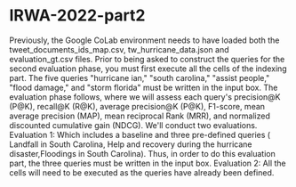 # IRWA-2022-part2
Previously, the Google CoLab environment needs to have loaded both the tweet_documents_ids_map.csv, tw_hurricane_data.json and evaluation_gt.csv  files.
Prior to being asked to construct the queries for the second evaluation phase, you must first execute all the cells of the indexing part. The five queries "hurricane ian," "south carolina," "assist people," "flood damage," and "storm florida" must be written in the input box.
The evaluation phase follows, where we will assess each query's precision@K (P@K), recall@K (R@K), average precision@K (P@K), F1-score, mean average precision (MAP), mean reciprocal Rank (MRR), and normalized discounted cumulative gain (NDCG).
We'll conduct two evaluations.
Evaluation 1: Which includes a baseline and three pre-defined queries ( Landfall in South Carolina, Help and recovery during the hurricane disaster,Floodings in South Carolina). Thus, in order to do this evaluation part, the  three queries  must be written in the input box.
Evaluation 2: All the cells will need to be executed as the queries have already been defined.
